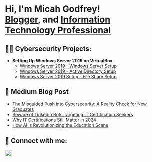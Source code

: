 <h1>Hi, I'm Micah Godfrey! <br/><a href="https://medium.com/@mrgodfrey2014">Blogger</a>, and <a href="https://www.linkedin.com/in/mgodfrey95/">Information Technology Professional</a>


<h2>👨‍💻 Cybersecurity Projects:</h2>

- <b>Setting Up Windows Server 2019 on VirtualBox</b>
  - [Windows Server 2019 - Windows Server Setup](https://github.com/MrGodfreyIT/WindowsServer2019Setup)
  - [Windows Server 2019 - Active Directory Setup](https://github.com/MrGodfreyIT/LABURL)
  - [Windows Server 2019 Setup - File Share Setup](https://github.com/MrGodfreyIT/LABURL)

<h2>📖 Medium Blog Post</h2>

  - [The Misguided Push into Cybersecurity: A Reality Check for New Graduates](https://medium.com/@mrgodfrey2014/the-misguided-push-into-cybersecurity-a-reality-check-for-new-graduates-199fe7efdf0c)
  - [Beware of LinkedIn Bots Targeting IT Certification Seekers](https://medium.com/@mrgodfrey2014/beware-of-linkedin-bots-targeting-it-certification-seekers-b027dd939e8c)
  - [Why IT Certifications Still Matter in 2024](https://medium.com/@mrgodfrey2014/why-it-certifications-still-matter-in-2024-6dd22915975e)
  - [How AI is Revolutionizing the Education Scene](https://medium.com/@mrgodfrey2014/how-ai-is-revolutionizing-the-education-scene-ed351e3dd04a)

<h2> 🤳 Connect with me:</h2>

[<img align="left" alt="Micah Godfrey | LinkedIn" width="22px" src="https://cdn.jsdelivr.net/npm/simple-icons@v3/icons/linkedin.svg" />][linkedin]

[linkedin]: https://linkedin.com/in/mgodfrey95

